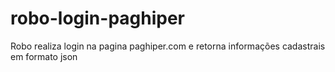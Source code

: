 # robo-login-paghiper
Robo realiza login na pagina paghiper.com e retorna informações cadastrais em formato json
